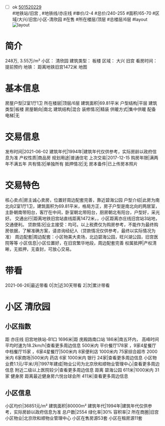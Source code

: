 - [ ] ok [501520229](https://bj.5i5j.com/ershoufang/501520229.html)  
 #地铁站/旧宫 ,  #地铁线/亦庄线
#单价/2-4 #总价/240-255 #面积/65-70   #区域/大兴/旧宫/小区-清欣园 #在售 #所在楼层/顶层 #总楼层/6层 #layout 
![layout](http://image2a.5i5j.com/bdir/layout/ff543dc853794c969e82303259c2266c.jpg_P5.jpg) 
# 简介 
 248万,  3.55万/m² 
小区： 清欣园
建筑类型： 板楼
区域： 大兴 旧宫
看房时间： 提前预约
地铁： 距离地铁旧宫1472米 地图
# 基本信息 
 房屋户型|2室1厅1卫
所在楼层|顶层/6层
建筑面积|69.81平米
户型结构|平层
建筑类型|板楼
房屋朝向|南北
建筑结构|混合
装修情况|精装
供暖方式|集中供暖
配备电梯|无
# 交易信息 
 发布时间|2021-06-02
建筑年代|1994年|建筑年代仅供参考，实际房龄以政府信息为准
产权性质|商品房
规划用途|普通住宅
上次交易|2017-12-15
购房年限|满两年不满五年
共有情况|单独所有
抵押情况|无
房本备件|已上传房本照片
# 交易特色 
 核心卖点|房主诚心卖房，位置好周边配套完善，靠近碧海公园
户型介绍|此房为南北向2室1厅1卫，建筑面积为69.81平米，格局方正，房子户型是南北向的两居室，主卧朝南带阳台，客厅在中间，卧室朝北带阳台，厨房朝北有阳台，户型好，采光好。
交通出行|距离地铁旧宫站直线距离1472米，，小区距离亦庄线旧宫站3站地，交通便利。
贷款情况|业主接受：均可。以上税费仅为购房参考，不能作为最终购房依据，了解准确方案，请咨询经纪人（贷款情况仅供参考，最终以实际情况为准）
周边配套|周边配套：小区物美大卖场，北边碧海公园，旺兴湖公园，旧宫医院等等
小区信息|小区位置好，在旧宫繁华地段，周边配套完善
权属抵押|产权清晰，无抵押，无查封，可放心交易。
# 带看 
 2021-06-26|最近带看	 0|次|近30天带看	 2|次|累计带看
# 小区 清欣园
## 小区指数 
 距 亦庄线 旧宫地铁站-B1口 1696米|距 庑殿路南口站 186米|南五环内， 高峰时间平均时速为18.2km/h|查看更多周边信息
500米内 平价餐厅178家 ，9家4星餐厅
中档餐厅15家 ，6家4星餐厅|500米内 8家便利店
1000米内 75家综合超市
2000米内 6家商场|500米内 药店 6家
1000米内 银行 24家|查看更多周边信息
小区物业费1.1元/平米/月|1997年建成|物业公司为北京欣和顺物业管理中心|查看更多周边信息
附近二级以上医院较少|查看更多周边信息
距离 碧海公园 611米|1000米内 31家 健身房
距离最近健身房六悦台球会所 411米|查看更多周边信息
## 小区信息 
 小区均价|36851元/m²
建筑面积|80000m²
建筑年代|1994年|建筑年代仅供参考，实际房龄以政府信息为准
总户数|2554
绿化率|30%
容积率|2
所在商圈|旧宫
小区物业|北京欣和顺物业管理中心
小区在售房源53套
小区在租房源11套
